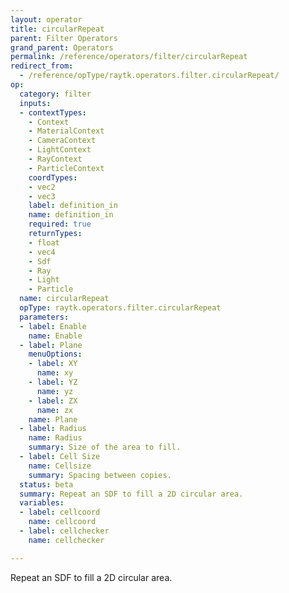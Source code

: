 ```yaml
---
layout: operator
title: circularRepeat
parent: Filter Operators
grand_parent: Operators
permalink: /reference/operators/filter/circularRepeat
redirect_from:
  - /reference/opType/raytk.operators.filter.circularRepeat/
op:
  category: filter
  inputs:
  - contextTypes:
    - Context
    - MaterialContext
    - CameraContext
    - LightContext
    - RayContext
    - ParticleContext
    coordTypes:
    - vec2
    - vec3
    label: definition_in
    name: definition_in
    required: true
    returnTypes:
    - float
    - vec4
    - Sdf
    - Ray
    - Light
    - Particle
  name: circularRepeat
  opType: raytk.operators.filter.circularRepeat
  parameters:
  - label: Enable
    name: Enable
  - label: Plane
    menuOptions:
    - label: XY
      name: xy
    - label: YZ
      name: yz
    - label: ZX
      name: zx
    name: Plane
  - label: Radius
    name: Radius
    summary: Size of the area to fill.
  - label: Cell Size
    name: Cellsize
    summary: Spacing between copies.
  status: beta
  summary: Repeat an SDF to fill a 2D circular area.
  variables:
  - label: cellcoord
    name: cellcoord
  - label: cellchecker
    name: cellchecker

---
```



Repeat an SDF to fill a 2D circular area.